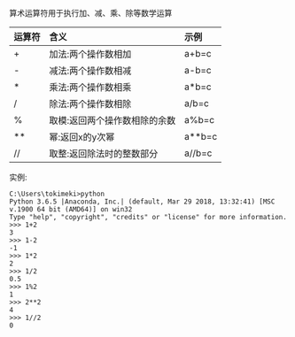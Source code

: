 算术运算符用于执行加、减、乘、除等数学运算

| 运算符 | 含义 | 示例 |
| :--- | :--- | :--- |
| + | 加法:两个操作数相加 | a+b=c |
| - | 减法:两个操作数相减 | a-b=c |
| \* | 乘法:两个操作数相乘 | a\*b=c |
| / | 除法:两个操作数相除 | a/b=c |
| % | 取模:返回两个操作数相除的余数 | a%b=c |
| \*\* | 幂:返回x的y次幂 | a\*\*b=c |
| // | 取整:返回除法时的整数部分 | a//b=c |

实例:

```
C:\Users\tokimeki>python
Python 3.6.5 |Anaconda, Inc.| (default, Mar 29 2018, 13:32:41) [MSC v.1900 64 bit (AMD64)] on win32
Type "help", "copyright", "credits" or "license" for more information.
>>> 1+2
3
>>> 1-2
-1
>>> 1*2
2
>>> 1/2
0.5
>>> 1%2
1
>>> 2**2
4
>>> 1//2
0
```



